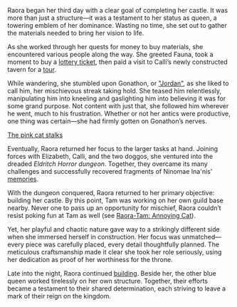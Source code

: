 Raora began her third day with a clear goal of completing her castle. It was more than just a structure—it was a testament to her status as queen, a towering emblem of her dominance. Wasting no time, she set out to gather the materials needed to bring her vision to life.

As she worked through her quests for money to buy materials, she encountered various people along the way. She greeted Fauna, took a moment to buy a [lottery ticket](https://www.youtube.com/live/6VtHPTU1FB8?feature=shared&t=988), then paid a visit to Calli’s newly constructed tavern for a [tour](https://www.youtube.com/live/6VtHPTU1FB8?feature=shared&t=1480).

While wandering, she stumbled upon Gonathon, or ["Jordan"](https://www.youtube.com/live/6VtHPTU1FB8?feature=shared&t=2504), as she liked to call him, her mischievous streak taking hold. She teased him relentlessly, manipulating him into kneeling and gaslighting him into believing it was for some grand purpose. Not content with just that, she followed him wherever he went, much to his frustration. Whether or not her antics were productive, one thing was certain—she had firmly gotten on Gonathon’s nerves.

[The pink cat stalks](#embed:https://www.youtube.com/live/6VtHPTU1FB8?t=3229)

Eventually, Raora returned her focus to the larger tasks at hand. Joining forces with Elizabeth, Calli, and the two doggos, she ventured into the dreaded _Eldritch Horror dungeon_. Together, they overcame its many challenges and successfully recovered fragments of Ninomae Ina'nis’ [memories](https://www.youtube.com/live/6VtHPTU1FB8?feature=shared&t=7780).

With the dungeon conquered, Raora returned to her primary objective: building her castle. By this point, Tam was working on her own guild base nearby. Never one to pass up an opportunity for mischief, Raora couldn’t resist poking fun at Tam as well (see [Raora-Tam: Annoying Cat](#edge:raora-kronii)).

Yet, her playful and chaotic nature gave way to a strikingly different side when she immersed herself in construction. Her focus was unmatched—every piece was carefully placed, every detail thoughtfully planned. The meticulous craftsmanship made it clear she took her role seriously, using her dedication as proof of her worthiness for the throne.

Late into the night, Raora continued [building](https://www.youtube.com/live/6VtHPTU1FB8?feature=shared&t=25997). Beside her, the other blue queen worked tirelessly on her own structure. Together, their efforts became a testament to their shared determination, each striving to leave a mark of their reign on the kingdom.
